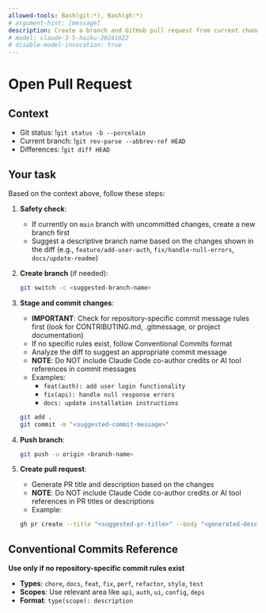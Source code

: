 ```yaml
---
allowed-tools: Bash(git:*), Bash(gh:*)
# argument-hint: [message]
description: Create a branch and GitHub pull request from current changes (draft by default)
# model: claude-3-5-haiku-20241022
# disable-model-invocation: true
---
```


# Open Pull Request

## Context

- Git status: !`git status -b --porcelain`
- Current branch: !`git rev-parse --abbrev-ref HEAD`
- Differences: !`git diff HEAD`

## Your task

Based on the context above, follow these steps:

1. **Safety check**:

   - If currently on `main` branch with uncommitted changes, create a new branch first
   - Suggest a descriptive branch name based on the changes shown in the diff (e.g., `feature/add-user-auth`, `fix/handle-null-errors`, `docs/update-readme`)

2. **Create branch** (if needed):

   ```sh
   git switch -c <suggested-branch-name>
   ```

3. **Stage and commit changes**:

   - **IMPORTANT**: Check for repository-specific commit message rules first (look for CONTRIBUTING.md, .gitmessage, or project documentation)
   - If no specific rules exist, follow Conventional Commits format
   - Analyze the diff to suggest an appropriate commit message
   - **NOTE**: Do NOT include Claude Code co-author credits or AI tool references in commit messages
   - Examples:
     - `feat(auth): add user login functionality`
     - `fix(api): handle null response errors`
     - `docs: update installation instructions`

   ```sh
   git add .
   git commit -m "<suggested-commit-message>"
   ```

4. **Push branch**:

   ```sh
   git push -u origin <branch-name>
   ```

5. **Create pull request**:
   - Generate PR title and description based on the changes
   - **NOTE**: Do NOT include Claude Code co-author credits or AI tool references in PR titles or descriptions
   - Example:
   ```sh
   gh pr create --title "<suggested-pr-title>" --body "<generated-description>" --assignee @me
   ```

## Conventional Commits Reference

**Use only if no repository-specific commit rules exist**

- **Types**: `chore`, `docs`, `feat`, `fix`, `perf`, `refactor`, `style`, `test`
- **Scopes**: Use relevant area like `api`, `auth`, `ui`, `config`, `deps`
- **Format**: `type(scope): description`
